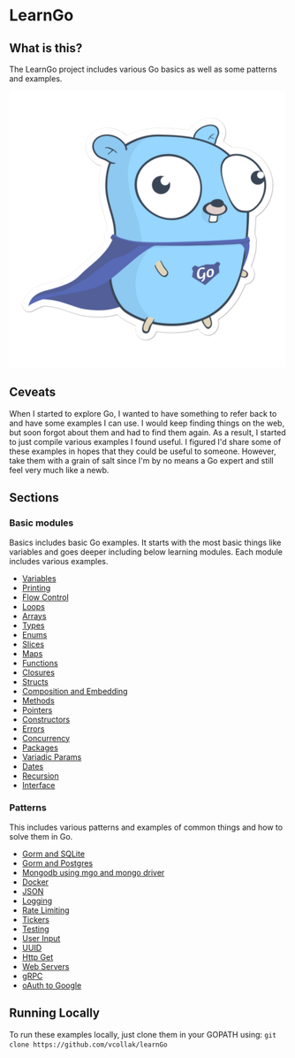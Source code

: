 # LearnGo 

## What is this?
The LearnGo project includes various Go basics as well as some patterns and examples. 

![Image of Gopher](./gopher.png)


## Ceveats
When I started to explore Go, I wanted to have something to refer back to and have some examples I can use. I would keep finding things on the web, but soon forgot about them and had to find them again. As a result, I started to just compile various examples I found useful. I figured I'd share some of these examples in hopes that they could be useful to someone. However, take them with a grain of salt since I'm by no means a Go expert and still feel very much like a newb. 

## Sections

### Basic modules
Basics includes basic Go examples. It starts with the most basic things like variables and goes deeper including below learning modules. Each module includes various examples. 


- [Variables](https://github.com/vcollak/learnGo/tree/master/basics/1.0_variables)
- [Printing](https://github.com/vcollak/learnGo/tree/master/basics/1.1_printing)
- [Flow Control](https://github.com/vcollak/learnGo/tree/master/basics/1.2_flowControl)
- [Loops](https://github.com/vcollak/learnGo/tree/master/basics/1.3_loops)
- [Arrays](https://github.com/vcollak/learnGo/tree/master/basics/1.4_arrays)
- [Types](https://github.com/vcollak/learnGo/tree/master/basics/1.5_types)
- [Enums](https://github.com/vcollak/learnGo/tree/master/basics/1.6_enums)
- [Slices](https://github.com/vcollak/learnGo/tree/master/basics/1.7_slices)
- [Maps](https://github.com/vcollak/learnGo/tree/master/basics/1.8_maps)
- [Functions](https://github.com/vcollak/learnGo/tree/master/basics/1.9_functions)
- [Closures](https://github.com/vcollak/learnGo/tree/master/basics/2.0_closures)
- [Structs](https://github.com/vcollak/learnGo/tree/master/basics/2.1_structs)
- [Composition and Embedding](https://github.com/vcollak/learnGo/tree/master/basics/2.2_compositionAndEmbedding)
- [Methods](https://github.com/vcollak/learnGo/tree/master/basics/2.3_methods)
- [Pointers](https://github.com/vcollak/learnGo/tree/master/basics/2.4_pointers)
- [Constructors](https://github.com/vcollak/learnGo/tree/master/basics/2.5_constructors)
- [Errors](https://github.com/vcollak/learnGo/tree/master/basics/2.6_errors)
- [Concurrency](https://github.com/vcollak/learnGo/tree/master/basics/2.7_concurrency)
- [Packages](https://github.com/vcollak/learnGo/tree/master/basics/2.8_packages)
- [Variadic Params](https://github.com/vcollak/learnGo/tree/master/basics/2.9_variadicParams)
- [Dates](https://github.com/vcollak/learnGo/tree/master/basics/3.0_dates)
- [Recursion](https://github.com/vcollak/learnGo/tree/master/basics/3.1_recursion)
- [Interface](https://github.com/vcollak/learnGo/tree/master/basics/3.2_interface)


### Patterns
This includes various patterns and examples of common things and how to solve them in Go. 

- [Gorm and SQLite](https://github.com/vcollak/learnGo/tree/master/Patterns/1.1_gormSQLite)
- [Gorm and Postgres](https://github.com/vcollak/learnGo/tree/master/Patterns/1.2_postgres)
- [Mongodb using mgo and mongo driver](https://github.com/vcollak/learnGo/tree/master/Patterns/1.3_mongodb)
- [Docker](https://github.com/vcollak/learnGo/tree/master/Patterns/1.4_docker)
- [JSON](https://github.com/vcollak/learnGo/tree/master/Patterns/1.5_json)
- [Logging](https://github.com/vcollak/learnGo/tree/master/Patterns/1.6_logging)
- [Rate Limiting](https://github.com/vcollak/learnGo/tree/master/Patterns/1.7_rateLimiting)
- [Tickers](https://github.com/vcollak/learnGo/tree/master/Patterns/1.8_tickers)
- [Testing](https://github.com/vcollak/learnGo/tree/master/Patterns/1.9_testing)
- [User Input](https://github.com/vcollak/learnGo/tree/master/Patterns/2.0_userInput)
- [UUID](https://github.com/vcollak/learnGo/tree/master/Patterns/2.1_uuid)
- [Http Get](https://github.com/vcollak/learnGo/tree/master/Patterns/2.2_httpGet)
- [Web Servers](https://github.com/vcollak/learnGo/tree/master/Patterns/2.3_webServers)
- [gRPC](https://github.com/vcollak/learnGo/tree/master/Patterns/3.4_gRPC)
- [oAuth to Google](https://github.com/vcollak/learnGo/tree/master/Patterns/3.5_oAuthGoogle)


## Running Locally
To run these examples locally, just clone them in your GOPATH using: 
`git clone https://github.com/vcollak/learnGo`